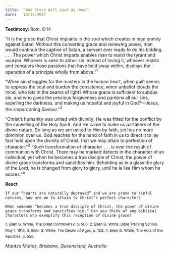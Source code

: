 ```yaml
---
title:  “And Grace Will Lead Us Home”
date:   13/11/2017
---
```


**Testimony**: Rom. 6:14

“It is the grace that Christ implants in the soul which creates in man enmity against Satan. Without this converting grace and renewing power, man would continue the captive of Satan, a servant ever ready to do his bidding. . . . The power which Christ imparts enables man to resist the tyrant and usurper. Whoever is seen to abhor sin instead of loving it, whoever resists and conquers those passions that have held sway within, displays the operation of a principle wholly from above.”<sup>1</sup>

“When sin struggles for the mastery in the human heart, when guilt seems to oppress the soul and burden the conscience, when unbelief clouds the mind, who lets in the beams of light? Whose grace is sufficient to subdue sin, and who gives the precious forgiveness and pardons all our sins, expelling the darkness, and making us hopeful and joyful in God?—Jesus, the sinpardoning Saviour.”<sup>2</sup>

“Christ’s humanity was united with divinity; He was fitted for the conflict by the indwelling of the Holy Spirit. And He came to make us partakers of the divine nature. So long as we are united to Him by faith, sin has no more dominion over us. God reaches for the hand of faith in us to direct it to lay fast hold upon the divinity of Christ, that we may attain to perfection of character.”<sup>3</sup> “Such transformation of character . . . is ever the result of communion with Christ. There may be marked defects in the character of an individual, yet when he becomes a true disciple of Christ, the power of divine grace transforms and sanctifies him. Beholding as in a glass the glory of the Lord, he is changed from glory to glory, until he is like Him whom he adores.”<sup>4</sup>

**React**

`If our “hearts are naturally depraved” and we are prone to sinful natures, how are we to attain to Christ’s perfect character?`

`When someone “becomes a true disciple of Christ, the power of divine grace transforms and sanctifies him.” Can you think of any biblical characters who exemplify this reception of divine grace?`

<sup>1. Ellen G. White, The Great Controversy, p. 506.</sup>
<sup>2. Ellen G. White, Bible Training School, May 1, 1915.</sup>
<sup>3. Ellen G. White, The Desire of Ages, p. 123.</sup>
<sup>4. Ellen G. White, The Acts of the Apostles, p. 559.</sup>

_Maritza Muñoz, Brisbane, Queensland, Australia_